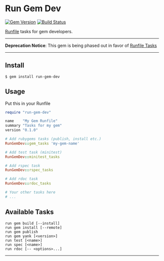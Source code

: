 Run Gem Dev
===========

[![Gem Version](https://badge.fury.io/rb/run-gem-dev.svg)](http://badge.fury.io/rb/run-gem-dev)
[![Build Status](https://travis-ci.org/DannyBen/run-gem-dev.svg?branch=master)](https://travis-ci.org/DannyBen/run-gem-dev)

[Runfile](https://github.com/DannyBen/runfile) tasks for gem developers.

---

**Deprecation Notice**: This gem is being phased out in favor of [Runfile Tasks]

---

## Install

	$ gem install run-gem-dev

## Usage

Put this in your Runfile

```ruby
require "run-gem-dev"

name    "My Gem Runfile"
summary "Tasks for my gem"
version "0.1.0"

# Add rubygems tasks (publish, install etc.)
RunGemDev::gem_tasks 'my-gem-name'

# Add test task (minitest)
RunGemDev::minitest_tasks

# Add rspec task
RunGemDev::rspec_tasks

# Add rdoc task
RunGemDev::rdoc_tasks

# Your other tasks here
# ...

```

## Available Tasks

	run gem build [--install]
	run gem install [--remote]
	run gem publish
	run gem yank [<version>]
	run test [<name>]
	run spec [<name>]
	run rdoc [-- <options>...]


---
[Runfile Tasks]: https://github.com/DannyBen/runfile-tasks